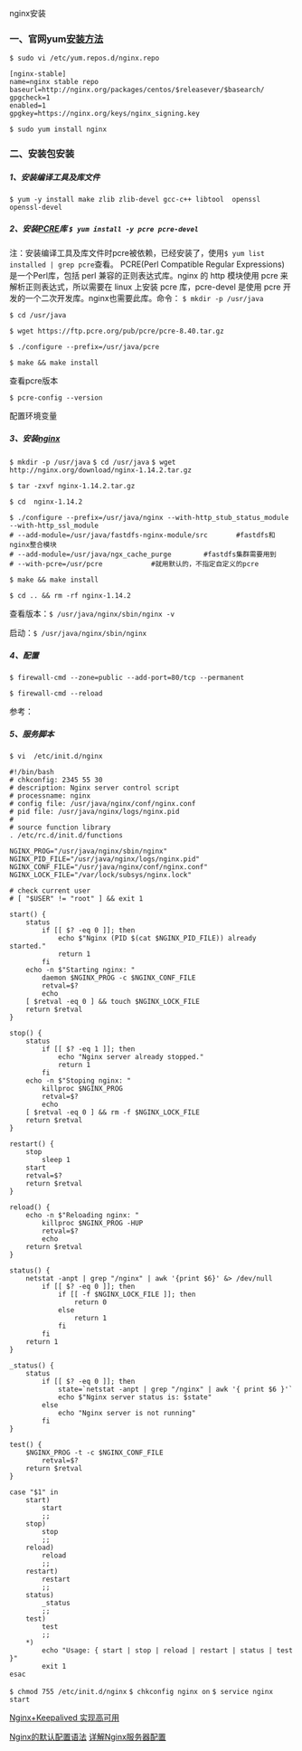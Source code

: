 nginx安装



### 一、官网yum[安装方法](http://nginx.org/en/linux_packages.html#RHEL-CentOS)

```$ sudo vi /etc/yum.repos.d/nginx.repo```

```properties
[nginx-stable]
name=nginx stable repo
baseurl=http://nginx.org/packages/centos/$releasever/$basearch/
gpgcheck=1
enabled=1
gpgkey=https://nginx.org/keys/nginx_signing.key
```

```$ sudo yum install nginx```



### 二、安装包安装

##### 1、安装编译工具及库文件

```$ yum -y install make zlib zlib-devel gcc-c++ libtool  openssl openssl-devel```



##### 2、安装[PCRE](http://www.pcre.org/)库 ```$ yum install -y pcre pcre-devel```
注：安装编译工具及库文件时pcre被依赖，已经安装了，使用```$ yum list installed | grep pcre```查看。
PCRE(Perl Compatible Regular Expressions) 是一个Perl库，包括 perl 兼容的正则表达式库。nginx 的 http 模块使用 pcre 来解析正则表达式，所以需要在 linux 上安装 pcre 库，pcre-devel 是使用 pcre 开发的一个二次开发库。nginx也需要此库。命令：
```$ mkdir -p /usr/java```

```$ cd /usr/java```

```$ wget https://ftp.pcre.org/pub/pcre/pcre-8.40.tar.gz```

```$ ./configure --prefix=/usr/java/pcre```

```$ make && make install```

查看pcre版本

```$ pcre-config --version```

配置环境变量



##### 3、安装[nginx](http://nginx.org/en/download.html)
```$ mkdir -p /usr/java```
```$ cd /usr/java```
```$ wget http://nginx.org/download/nginx-1.14.2.tar.gz```

```$ tar -zxvf nginx-1.14.2.tar.gz```

```$ cd  nginx-1.14.2```

```
$ ./configure --prefix=/usr/java/nginx --with-http_stub_status_module --with-http_ssl_module 
# --add-module=/usr/java/fastdfs-nginx-module/src       #fastdfs和nginx整合模块
# --add-module=/usr/java/ngx_cache_purge 		#fastdfs集群需要用到
# --with-pcre=/usr/pcre            #就用默认的，不指定自定义的pcre
```

```$ make && make install```

```$ cd .. && rm -rf nginx-1.14.2```

查看版本：```$ /usr/java/nginx/sbin/nginx -v```

启动：```$ /usr/java/nginx/sbin/nginx```



##### 4、配置

```$ firewall-cmd --zone=public --add-port=80/tcp --permanent```

```$ firewall-cmd --reload```

参考：


##### 5、服务脚本
```$ vi  /etc/init.d/nginx```
```
#!/bin/bash
# chkconfig: 2345 55 30
# description: Nginx server control script
# processname: nginx
# config file: /usr/java/nginx/conf/nginx.conf
# pid file: /usr/java/nginx/logs/nginx.pid
#
# source function library
. /etc/rc.d/init.d/functions

NGINX_PROG="/usr/java/nginx/sbin/nginx"
NGINX_PID_FILE="/usr/java/nginx/logs/nginx.pid"
NGINX_CONF_FILE="/usr/java/nginx/conf/nginx.conf"
NGINX_LOCK_FILE="/var/lock/subsys/nginx.lock"

# check current user
# [ "$USER" != "root" ] && exit 1

start() {
    status
        if [[ $? -eq 0 ]]; then
            echo $"Nginx (PID $(cat $NGINX_PID_FILE)) already started."
            return 1
        fi
    echo -n $"Starting nginx: "
        daemon $NGINX_PROG -c $NGINX_CONF_FILE
        retval=$?
        echo
    [ $retval -eq 0 ] && touch $NGINX_LOCK_FILE
    return $retval
}

stop() {
    status
        if [[ $? -eq 1 ]]; then
            echo "Nginx server already stopped."
            return 1
        fi
    echo -n $"Stoping nginx: "
        killproc $NGINX_PROG
        retval=$?
        echo
    [ $retval -eq 0 ] && rm -f $NGINX_LOCK_FILE
    return $retval
}

restart() {
    stop
        sleep 1
    start
    retval=$?
    return $retval
}

reload() {
    echo -n $"Reloading nginx: "
        killproc $NGINX_PROG -HUP
        retval=$?
        echo
    return $retval
}

status() {
    netstat -anpt | grep "/nginx" | awk '{print $6}' &> /dev/null
        if [[ $? -eq 0 ]]; then
            if [[ -f $NGINX_LOCK_FILE ]]; then
                return 0
            else
                return 1
            fi
        fi
    return 1
}

_status() {
    status
        if [[ $? -eq 0 ]]; then
            state=`netstat -anpt | grep "/nginx" | awk '{ print $6 }'`
            echo $"Nginx server status is: $state"
        else
            echo "Nginx server is not running"
        fi
}

test() {
    $NGINX_PROG -t -c $NGINX_CONF_FILE
        retval=$?
    return $retval
}

case "$1" in
    start)
        start
        ;;
    stop)
        stop
        ;;
    reload)
        reload
        ;;
    restart)
        restart
        ;;
    status)
        _status
        ;;
    test)
        test
        ;;
    *)
        echo "Usage: { start | stop | reload | restart | status | test }"
        exit 1
esac
```
```$ chmod 755 /etc/init.d/nginx```
```$ chkconfig nginx on```
```$ service nginx start```

[Nginx+Keepalived 实现高可用](17-Nginx+Keepalived-实现主备切换.md)

[Nginx的默认配置语法](https://www.jianshu.com/p/06e95028943e)
[详解Nginx服务器配置](http://baijiahao.baidu.com/s?id=1604485941272024493&wfr=spider&for=pc)

